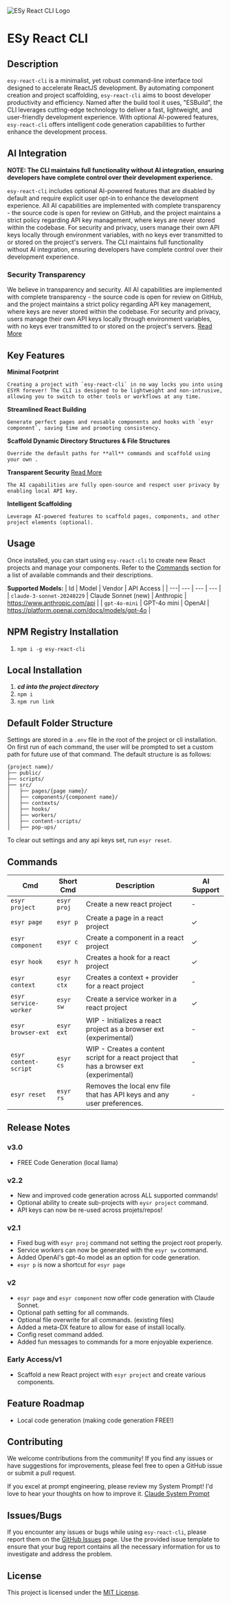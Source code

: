 <!-- Render ESYR logo -->
![ESy React CLI Logo](./.documentation/esyr-logo.svg)

# ESy React CLI
## Description
`esy-react-cli` is a minimalist, yet robust command-line interface tool designed to accelerate ReactJS development. By automating component creation and project scaffolding, `esy-react-cli` aims to boost developer productivity and efficiency. Named after the build tool it uses, "ESBuild", the CLI leverages cutting-edge technology to deliver a fast, lightweight, and user-friendly development experience. With optional AI-powered features, `esy-react-cli` offers intelligent code generation capabilities to further enhance the development process.

## AI Integration

**NOTE: The CLI maintains full functionality without AI integration, ensuring developers have complete control over their development experience.**

`esy-react-cli` includes optional AI-powered features that are disabled by default and require explicit user opt-in to enhance the development experience. All AI capabilities are implemented with complete transparency - the source code is open for review on GitHub, and the project maintains a strict policy regarding API key management, where keys are never stored within the codebase. For security and privacy, users manage their own API keys locally through environment variables, with no keys ever transmitted to or stored on the project's servers. The CLI maintains full functionality without AI integration, ensuring developers have complete control over their development experience.

### Security Transparency
We believe in transparency and security. All AI capabilities are implemented with complete transparency - the source code is open for review on GitHub, and the project maintains a strict policy regarding API key management, where keys are never stored within the codebase. For security and privacy, users manage their own API keys locally through environment variables, with no keys ever transmitted to or stored on the project's servers. [Read More](https://github.com/tmburt04/esy-react/blob/main/.github/SECURITY.md)


## Key Features
**Minimal Footprint**       
```
Creating a project with `esy-react-cli` in no way locks you into using ESYR forever! The CLI is designed to be lightweight and non-intrusive, allowing you to switch to other tools or workflows at any time.
```
**Streamlined React Building**      
```
Generate perfect pages and reusable components and hooks with `esyr component`, saving time and promoting consistency.
```
**Scaffold Dynamic Directory Structures & File Structures**     
```
Override the default paths for **all** commands and scaffold using your own .
```
**Transparent Security** 
[Read More](https://github.com/tmburt04/esy-react/blob/main/.github/SECURITY.md)     
```
The AI capabilities are fully open-source and respect user privacy by enabling local API key.
```
**Intelligent Scaffolding**      
```     
Leverage AI-powered features to scaffold pages, components, and other project elements (optional).
```
## Usage
Once installed, you can start using `esy-react-cli` to create new React projects and manage your components. Refer to the [Commands](#commands) section for a list of available commands and their descriptions.

**Supported Models:**
| Id | Model | Vendor | API Access |
| ---| --- | --- | --- |
| `claude-3-sonnet-20240229` | Claude Sonnet (new) | Anthropic | https://www.anthropic.com/api |
| `gpt-4o-mini` | GPT-4o mini | OpenAI | https://platform.openai.com/docs/models/gpt-4o |

## NPM Registry Installation
1. `npm i -g esy-react-cli`

## Local Installation
1. ___cd into the project directory___
2. `npm i`
3. `npm run link`

## Default Folder Structure
Settings are stored in a `.env` file in the root of the project or cli installation. On first run of each command, the user will be prompted to set a custom path for future use of that command. The default structure is as follows:
```
{project name}/
├── public/
├── scripts/
├── src/
│   ├── pages/{page name}/
│   ├── components/{component name}/
│   ├── contexts/
│   ├── hooks/
│   ├── workers/
│   ├── content-scripts/
│   ├── pop-ups/
```

To clear out settings and any api keys set, run `esyr reset`.

## Commands
| Cmd | Short Cmd | Description | AI Support |
| --- | --- | --- | --- |
| `esyr project` | `esyr proj` | Create a new react project | - |
| `esyr page` | `esyr p` | Create a page in a react project | ✓ |
| `esyr component` | `esyr c` | Create a component in a react project | ✓ |
| `esyr hook` | `esyr h` | Creates a hook for a react project | ✓ |
| `esyr context` | `esyr ctx` | Creates a context + provider for a react project | - |
| `esyr service-worker` | `esyr sw` | Create a service worker in a react project | ✓ |
| `esyr browser-ext` | `esyr ext` | WIP - Initializes a react project as a browser ext (experimental) | - |
| `esyr content-script` | `esyr cs` | WIP - Creates a content script for a react project that has a browser ext (experimental) | - |
| `esyr reset` | `esyr rs` | Removes the local env file that has API keys and any user preferences. | - |

## Release Notes
### **v3.0**
- FREE Code Generation (local llama)

### **v2.2**
- New and improved code generation across ALL supported commands!
- Optional ability to create sub-projects with `eysr project` command.
- API keys can now be re-used across projets/repos!

### **v2.1**
- Fixed bug with `esyr proj` command not setting the project root properly.
- Service workers can now be generated with the `esyr sw` command.
- Added OpenAI's gpt-4o model as an option for code generation.
- `esyr p` is now a shortcut for `esyr page`

### **v2**
- `esyr page` and `esyr component` now offer code generation with Claude Sonnet.
- Optional path setting for all commands.
- Optional file overwrite for all commands. (existing files)
- Added a meta-DX feature to allow for ease of install locally.
- Config reset command added.
- Added fun messages to commands for a more enjoyable experience.

### **Early Access/v1**
- Scaffold a new React project with `esyr project` and create various components.

## Feature Roadmap
- Local code generation (making code generation FREE!)

## Contributing
We welcome contributions from the community! If you find any issues or have suggestions for improvements, please feel free to open a GitHub issue or submit a pull request.

If you excel at prompt engineering, please review my System Prompt! I'd love to hear your thoughts on how to improve it. [Claude System Prompt](https://github.com/tmburt04/esy-react/blob/main/src/providers/claude/claude.model.js)

## Issues/Bugs
If you encounter any issues or bugs while using `esy-react-cli`, please report them on the [GitHub Issues](https://github.com/tmburt04/esy-react/issues/new) page. Use the provided issue template to ensure that your bug report contains all the necessary information for us to investigate and address the problem.

## License
This project is licensed under the [MIT License](LICENSE).